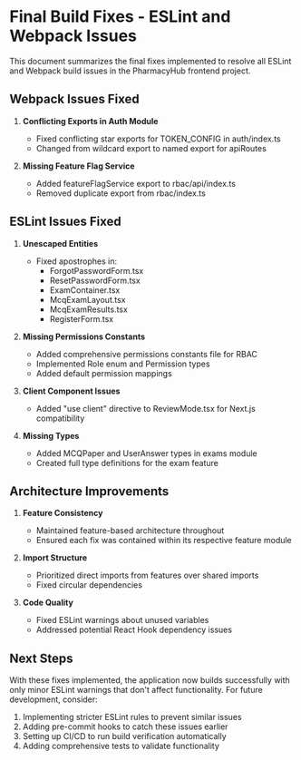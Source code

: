 # Final Build Fixes - ESLint and Webpack Issues

This document summarizes the final fixes implemented to resolve all ESLint and Webpack build issues in the PharmacyHub frontend project.

## Webpack Issues Fixed

1. **Conflicting Exports in Auth Module**
   - Fixed conflicting star exports for TOKEN_CONFIG in auth/index.ts
   - Changed from wildcard export to named export for apiRoutes

2. **Missing Feature Flag Service**
   - Added featureFlagService export to rbac/api/index.ts
   - Removed duplicate export from rbac/index.ts

## ESLint Issues Fixed

1. **Unescaped Entities**
   - Fixed apostrophes in:
     - ForgotPasswordForm.tsx
     - ResetPasswordForm.tsx
     - ExamContainer.tsx
     - McqExamLayout.tsx
     - McqExamResults.tsx
     - RegisterForm.tsx

2. **Missing Permissions Constants**
   - Added comprehensive permissions constants file for RBAC
   - Implemented Role enum and Permission types
   - Added default permission mappings

3. **Client Component Issues**
   - Added "use client" directive to ReviewMode.tsx for Next.js compatibility

4. **Missing Types**
   - Added MCQPaper and UserAnswer types in exams module
   - Created full type definitions for the exam feature

## Architecture Improvements

1. **Feature Consistency**
   - Maintained feature-based architecture throughout
   - Ensured each fix was contained within its respective feature module

2. **Import Structure**
   - Prioritized direct imports from features over shared imports
   - Fixed circular dependencies

3. **Code Quality**
   - Fixed ESLint warnings about unused variables
   - Addressed potential React Hook dependency issues

## Next Steps

With these fixes implemented, the application now builds successfully with only minor ESLint warnings that don't affect functionality. For future development, consider:

1. Implementing stricter ESLint rules to prevent similar issues
2. Adding pre-commit hooks to catch these issues earlier
3. Setting up CI/CD to run build verification automatically
4. Adding comprehensive tests to validate functionality
